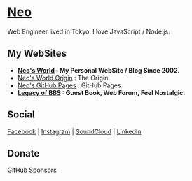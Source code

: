 # [Neo](https://neos21.github.io/list-repos/?user=Neos21)

Web Engineer lived in Tokyo. I love JavaScript / Node.js.


## My WebSites

- __[Neo's World](https://neos21.net/) : My Personal WebSite / Blog Since 2002.__
- [Neo's World Origin](https://neos21.tk/) : The Origin.
- [Neo's GitHub Pages](https://neos21.github.io/) : GitHub Pages.
- __[Legacy of BBS](https://legacy-of-bbs.pages.dev/) : Guest Book, Web Forum, Feel Nostalgic.__


## Social

[Facebook](https://www.facebook.com/Neos21) | [Instagram](https://www.instagram.com/Neos21) | [SoundCloud](https://soundcloud.com/neos21) | [LinkedIn](https://www.linkedin.com/in/Neos21)


## Donate

[GitHub Sponsors](https://github.com/sponsors/Neos21)
